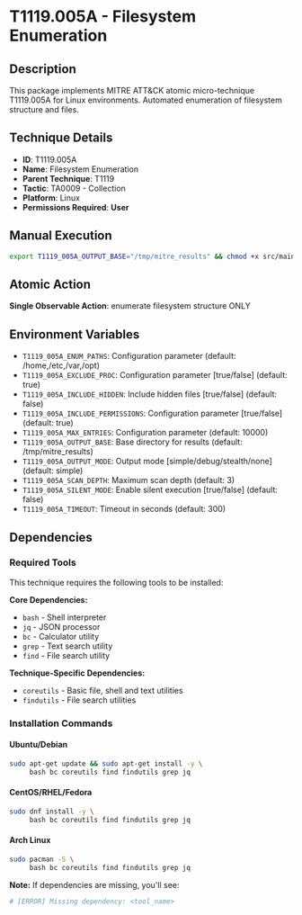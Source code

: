 # T1119.005A - Filesystem Enumeration

## Description
This package implements MITRE ATT&CK atomic micro-technique T1119.005A for Linux environments. Automated enumeration of filesystem structure and files.

## Technique Details
- **ID**: T1119.005A
- **Name**: Filesystem Enumeration
- **Parent Technique**: T1119
- **Tactic**: TA0009 - Collection
- **Platform**: Linux
- **Permissions Required**: **User**

## Manual Execution
```bash
export T1119_005A_OUTPUT_BASE="/tmp/mitre_results" && chmod +x src/main.sh && ./src/main.sh
```

## Atomic Action
**Single Observable Action**: enumerate filesystem structure ONLY

## Environment Variables
- `T1119_005A_ENUM_PATHS`: Configuration parameter (default: /home,/etc,/var,/opt)
- `T1119_005A_EXCLUDE_PROC`: Configuration parameter [true/false] (default: true)
- `T1119_005A_INCLUDE_HIDDEN`: Include hidden files [true/false] (default: false)
- `T1119_005A_INCLUDE_PERMISSIONS`: Configuration parameter [true/false] (default: true)
- `T1119_005A_MAX_ENTRIES`: Configuration parameter (default: 10000)
- `T1119_005A_OUTPUT_BASE`: Base directory for results (default: /tmp/mitre_results)
- `T1119_005A_OUTPUT_MODE`: Output mode [simple/debug/stealth/none] (default: simple)
- `T1119_005A_SCAN_DEPTH`: Maximum scan depth (default: 3)
- `T1119_005A_SILENT_MODE`: Enable silent execution [true/false] (default: false)
- `T1119_005A_TIMEOUT`: Timeout in seconds (default: 300)

## Dependencies

### Required Tools
This technique requires the following tools to be installed:

**Core Dependencies:**
- `bash` - Shell interpreter
- `jq` - JSON processor  
- `bc` - Calculator utility
- `grep` - Text search utility
- `find` - File search utility

**Technique-Specific Dependencies:**
- `coreutils` - Basic file, shell and text utilities
- `findutils` - File search utilities

### Installation Commands

#### Ubuntu/Debian
```bash
sudo apt-get update && sudo apt-get install -y \
     bash bc coreutils find findutils grep jq
```

#### CentOS/RHEL/Fedora  
```bash
sudo dnf install -y \
     bash bc coreutils find findutils grep jq
```

#### Arch Linux
```bash
sudo pacman -S \
     bash bc coreutils find findutils grep jq
```

**Note:** If dependencies are missing, you'll see:
```bash
# [ERROR] Missing dependency: <tool_name>
```

